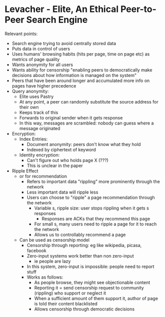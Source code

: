 # Levacher - Elite, An Ethical Peer-to-Peer Search Engine

Relevant points:

- Search engine trying to avoid centrally stored data
- Puts data in control of users
- Uses humans' browsing habits (hits per page, time on page etc) as metrics of page quality
- Wants anonymity for all users
- Wants ability for censorship "enabling peers to democratically make decisions about how information is managed on the system"
- Peers that have been around longer and accumulated more info on pages have higher precedence
- Query anonymity:
    * Elite uses Pastry
    * At any point, a peer can randomly substitute the source address for their own
    * Keeps track of this
    * Forwards to original sender when it gets response
    * In this way, messages are scrambled: nobody can guess where a message originated
- Encryption:
    * Index Entries:
        * Document anonymity: peers don't know what they hold
        * Indexed by ciphertext of keyword
    * Identity encryption:
        * Can't figure out who holds page X (???)
        * This is unclear in the paper
- Ripple Effect
    * or for recommendation
        - Refers to important data "rippling" more prominently through the network
        - Less important data will ripple less
        - Users can choose to "ripple" a page recommendation through the network
            * Variable s, ripple size: user stops rippling when it gets s responses
                - Responses are ACKs that they recommend this page
            * For small s, many users need to ripple a page for it to reach the network
            * Allows us to controllably recommend a page
    * Can be used as censorship model
        - Censorship through reporting: eg like wikipedia, picasa, facebook
        - Zero-input systems work better than non zero-input
            * ie people are lazy
        - In this system, zero-input is impossible: people need to report stuff
        - Works as follows:
            * As people browse, they might see objectionable content
            * Reporting it = send censorship request to community (rippling) who support or neglect it
            * When a sufficient amount of them support it, author of page is told their content blacklisted
            * Allows censorship through democratic decisions

